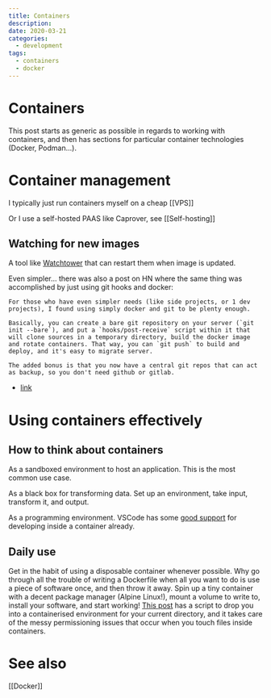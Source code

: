 ```yaml
---
title: Containers
description:
date: 2020-03-21
categories:
  - development
tags:
  - containers
  - docker
---
```


# Containers
This post starts as generic as possible in regards to working with containers, and then has sections for particular container technologies (Docker, Podman...).

# Container management
I typically just run containers myself on a cheap [[VPS]]

Or I use a self-hosted PAAS like Caprover, see [[Self-hosting]]

## Watching for new images
A tool like [Watchtower](https://github.com/containrrr/watchtower ) that can restart them when image is updated.

Even simpler... there was also a post on HN where the same thing was accomplished by just using git hooks and docker:

	For those who have even simpler needs (like side projects, or 1 dev projects), I found using simply docker and git to be plenty enough.

	Basically, you can create a bare git repository on your server (`git init --bare`), and put a `hooks/post-receive` script within it that will clone sources in a temporary directory, build the docker image and rotate containers. That way, you can `git push` to build and deploy, and it's easy to migrate server.

	The added bonus is that you now have a central git repos that can act as backup, so you don't need github or gitlab.

- [link](https://news.ycombinator.com/item?id=23465087)

# Using containers effectively

## How to think about containers

As a sandboxed environment to host an application. This is the most common use case.

As a black box for transforming data. Set up an environment, take input, transform it, and output.

As a programming environment. VSCode has some [good support](https://code.visualstudio.com/docs/remote/containers) for developing inside a container already.

## Daily use

Get in the habit of using a disposable container whenever possible. Why go through all the trouble of writing a Dockerfile when all you want to do is use a piece of software once, and then throw it away. Spin up a tiny container with a decent package manager (Alpine Linux!), mount a volume to write to, install your software, and start working! [This post](https://news.ycombinator.com/item?id=23275315) has a script to drop you into a containerised environment for your current directory, and it takes care of the messy permissioning issues that occur when you touch files inside containers.

# See also
[[Docker]]